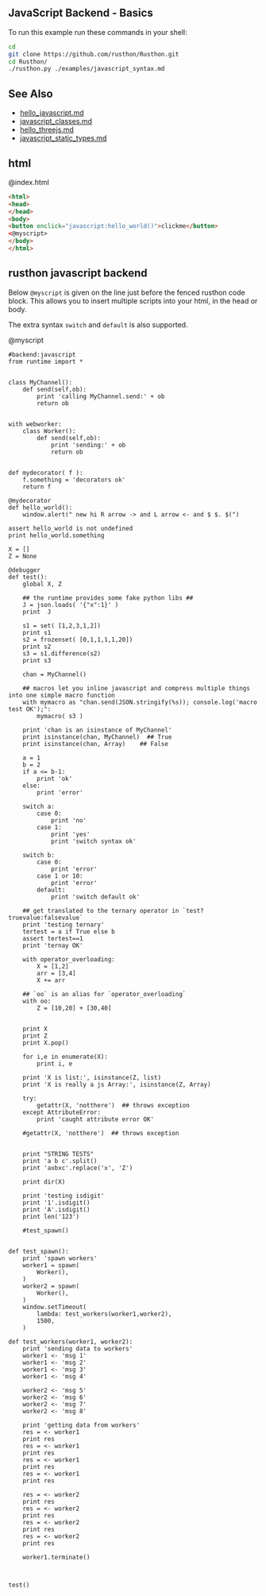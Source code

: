 JavaScript Backend - Basics
-------

To run this example run these commands in your shell:

```bash
cd
git clone https://github.com/rusthon/Rusthon.git
cd Rusthon/
./rusthon.py ./examples/javascript_syntax.md
```

See Also
--------
* [hello_javascript.md](hello_javascript.md)
* [javascript_classes.md](javascript_classes.md)
* [hello_threejs.md](hello_threejs.md)
* [javascript_static_types.md](javascript_static_types.md)



html
----


@index.html
```html
<html>
<head>
</head>
<body>
<button onclick="javascript:hello_world()">clickme</button>
<@myscript>
</body>
</html>
```


rusthon javascript backend
--------------------------

Below `@myscript` is given on the line just before the fenced rusthon code block.  This allows you to insert multiple scripts into your html, in the head or body.

The extra syntax `switch` and `default` is also supported.

@myscript
```rusthon
#backend:javascript
from runtime import *


class MyChannel():
	def send(self,ob):
		print 'calling MyChannel.send:' + ob
		return ob


with webworker:
	class Worker():
		def send(self,ob):
			print 'sending:' + ob
			return ob


def mydecorator( f ):
	f.something = 'decorators ok'
	return f

@mydecorator
def hello_world():
	window.alert(" new hi R arrow -> and L arrow <- and $ $. $(")

assert hello_world is not undefined
print hello_world.something

X = []
Z = None

@debugger
def test():
	global X, Z

	## the runtime provides some fake python libs ##
	J = json.loads( '{"x":1}' )  
	print  J 

	s1 = set( [1,2,3,1,2])
	print s1
	s2 = frozenset( [0,1,1,1,1,20])
	print s2
	s3 = s1.difference(s2)
	print s3

	chan = MyChannel()

	## macros let you inline javascript and compress multiple things into one simple macro function
	with mymacro as "chan.send(JSON.stringify(%s)); console.log('macro test OK');":
		mymacro( s3 )

	print 'chan is an isinstance of MyChannel'
	print isinstance(chan, MyChannel)  ## True
	print isinstance(chan, Array)    ## False

	a = 1
	b = 2
	if a <= b-1:
		print 'ok'
	else:
		print 'error'

	switch a:
		case 0:
			print 'no'
		case 1:
			print 'yes'
			print 'switch syntax ok'

	switch b:
		case 0:
			print 'error'
		case 1 or 10:
			print 'error'
		default:
			print 'switch default ok'

	## get translated to the ternary operator in `test?truevalue:falsevalue`
	print 'testing ternary'
	tertest = a if True else b
	assert tertest==1
	print 'ternay OK'

	with operator_overloading:
		X = [1,2]
		arr = [3,4]
		X += arr

	## `oo` is an alias for `operator_overloading`
	with oo:
		Z = [10,20] + [30,40]


	print X
	print Z
	print X.pop()

	for i,e in enumerate(X):
		print i, e

	print 'X is list:', isinstance(Z, list)
	print 'X is really a js Array:', isinstance(Z, Array)

	try:
		getattr(X, 'notthere')  ## throws exception
	except AttributeError:
		print 'caught attribute error OK'

	#getattr(X, 'notthere')  ## throws exception


	print "STRING TESTS"
	print 'a b c'.split()
	print 'axbxc'.replace('x', 'Z')

	print dir(X)

	print 'testing isdigit'
	print '1'.isdigit()
	print 'A'.isdigit()
	print len('123')

	#test_spawn()


def test_spawn():
	print 'spawn workers'
	worker1 = spawn(
		Worker(),
	)
	worker2 = spawn(
		Worker(),
	)
	window.setTimeout(
		lambda: test_workers(worker1,worker2),
		1500,
	)

def test_workers(worker1, worker2):
	print 'sending data to workers'
	worker1 <- 'msg 1'
	worker1 <- 'msg 2'
	worker1 <- 'msg 3'
	worker1 <- 'msg 4'

	worker2 <- 'msg 5'
	worker2 <- 'msg 6'
	worker2 <- 'msg 7'
	worker2 <- 'msg 8'

	print 'getting data from workers'
	res = <- worker1
	print res
	res = <- worker1
	print res
	res = <- worker1
	print res
	res = <- worker1
	print res

	res = <- worker2
	print res
	res = <- worker2
	print res
	res = <- worker2
	print res
	res = <- worker2
	print res

	worker1.terminate()



test()

```
